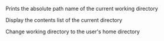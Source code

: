 Prints the absolute path name of the current working directory

Display the contents list of the current directory

Change working directory to the user's home directory
